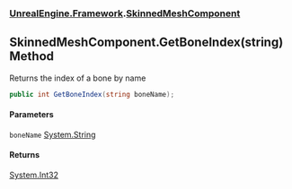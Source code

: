### [UnrealEngine.Framework](./UnrealEngine-Framework.md 'UnrealEngine.Framework').[SkinnedMeshComponent](./SkinnedMeshComponent.md 'UnrealEngine.Framework.SkinnedMeshComponent')
## SkinnedMeshComponent.GetBoneIndex(string) Method
Returns the index of a bone by name  
```csharp
public int GetBoneIndex(string boneName);
```
#### Parameters
<a name='UnrealEngine-Framework-SkinnedMeshComponent-GetBoneIndex(string)-boneName'></a>
`boneName` [System.String](https://docs.microsoft.com/en-us/dotnet/api/System.String 'System.String')  
  
#### Returns
[System.Int32](https://docs.microsoft.com/en-us/dotnet/api/System.Int32 'System.Int32')  
